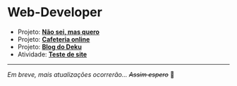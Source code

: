 # Web-Developer

- Projeto: <strong><a href="/Web-Developer/Nao-Sei-Mas-Quero">Não sei, mas quero</a></strong>
- Projeto: <strong><a href="/Web-Developer/Cafeteria">Cafeteria online</a></strong>
- Projeto: <strong><a href="/Web-Developer/Deku-Website">Blog do Deku</a></strong>
- Atividade: <strong><a href="/Web-Developer/Site-teste">Teste de site</a></strong>

***
_Em breve, mais atualizações ocorrerão... ~~Assim espero~~_ 😬
